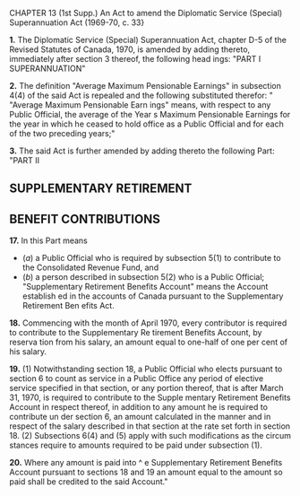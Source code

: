 CHAPTER 13 (1st Supp.)
An Act to amend the Diplomatic Service
(Special) Superannuation Act
(1969-70, c. 33}

**1.** The Diplomatic Service (Special)
Superannuation Act, chapter D-5 of the
Revised Statutes of Canada, 1970, is
amended by adding thereto, immediately
after section 3 thereof, the following head
ings:
"PART I
SUPERANNUATION"

**2.** The definition "Average Maximum
Pensionable Earnings" in subsection 4(4)
of the said Act is repealed and the following
substituted therefor:
" "Average Maximum Pensionable Earn
ings" means, with respect to any Public
Official, the average of the Year s
Maximum Pensionable Earnings for
the year in which he ceased to hold
office as a Public Official and for each
of the two preceding years;"

**3.** The said Act is further amended by
adding thereto the following Part:
"PART II

## SUPPLEMENTARY RETIREMENT

## BENEFIT CONTRIBUTIONS

**17.** In this Part
means
  * (_a_) a Public Official who is required
by subsection 5(1) to contribute to
the Consolidated Revenue Fund, and
  * (_b_) a person described in subsection
5(2) who is a Public Official;
"Supplementary Retirement Benefits
Account" means the Account establish
ed in the accounts of Canada pursuant
to the Supplementary Retirement Ben
efits Act.

**18.** Commencing with the month of
April 1970, every contributor is required
to contribute to the Supplementary Re
tirement Benefits Account, by reserva
tion from his salary, an amount equal
to one-half of one per cent of his salary.

**19.** (1) Notwithstanding section 18,
a Public Official who elects pursuant to
section 6 to count as service in a Public
Office any period of elective service
specified in that section, or any portion
thereof, that is after March 31, 1970,
is required to contribute to the Supple
mentary Retirement Benefits Account in
respect thereof, in addition to any
amount he is required to contribute un
der section 6, an amount calculated in
the manner and in respect of the salary
described in that section at the rate set
forth in section 18.
(2) Subsections 6(4) and (5) apply
with such modifications as the circum
stances require to amounts required to
be paid under subsection (1).

**20.** Where any amount is paid into
^ e Supplementary Retirement Benefits
Account pursuant to sections 18 and 19
an amount equal to the amount so paid
shall be credited to the said Account."
